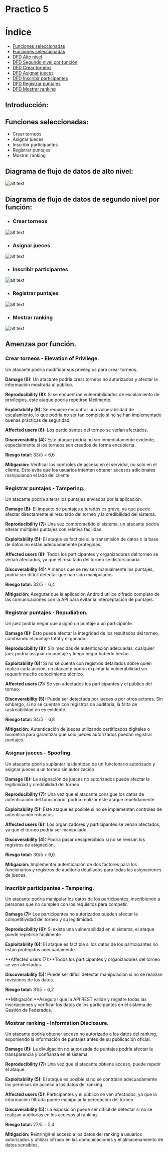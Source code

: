 ﻿# Practico 5
# Índice

- [Funciones seleccionadas](##Introducción:)
- [Funciones seleccionadas](##Funciones-Seleccionadas:)
- [DFD Alto nivel](##Diagrama-de-flujo-de-datos-de-alto-nivel:)
- [DFD Segundo nivel por función](##Diagrama-de-flujo-de-datos-de-segundo-nivel-por-función:)
- [DFD Crear torneos](###Crear-torneos)
- [DFD Asignar jueces](###Asignar-jueces)
- [DFD Inscribir participantes](###Inscribir-participantes)
- [DFD Registrar puntajes](###Registrar-puntajes)
- [DFD Mostrar ranking](###Mostrar-ranking)


## Introducción:


## Funciones seleccionadas:

* Crear torneos
* Asignar jueces
* Inscribir participantes
* Registrar puntajes
* Mostrar ranking

## Diagrama de flujo de datos de alto nivel:

![alt text](images/dfd_alto_nivel.png)


## Diagrama de flujo de datos de segundo nivel por función:

* ### Crear torneos

![alt text](images/crear_torneos.png)

* ### Asignar jueces

![alt text](images/asignar_jueces.png)

* ### Inscribir participantes

![alt text](images/inscribir.png)

* ### Registrar puntajes

![alt text](images/puntaje.png)

* ### Mostrar ranking

![alt text](images/ranking.png)

## Amenzas por función.


### Crear torneos - Elevation of Privilege.

Un atacante podría modificar sus privilegios para crear torneos.

**Damage (9):** Un atacante podría crear torneos no autorizados y afectar la información mostrada al público.

**Reproducibility (8):** Si se encuentran vulnerabilidades de escalamiento de privilegios, este ataque podría repetirse fácilmente.

**Exploitability (6):** Se requiere encontrar una vulnerabilidad de escalamiento, lo que podría no ser tan complejo si no se han implementado buenas prácticas de seguridad.

**Affected users (6):** Los participantes del torneo se verían afectados.

**Discoverability (4):** Este ataque podría no ser inmediatamente evidente, especialmente si los torneos son creados de forma encubierta.

**Riesgo total:** 33/5 = 6,6

**Mitigación:** Verificar los controles de acceso en el servidor, no solo en el cliente. Esto evita que los usuarios intenten obtener accesos adicionales manipulando el lado del cliente.


### Registrar puntajes - Tampering.

Un atacante podría alterar los puntajes enviados por la aplicación.

**Damage (8):** El impacto de puntajes alterados es grave, ya que puede afectar directamente el resultado del torneo y la credibilidad del sistema.

**Reproducibility (7):** Una vez comprometido el sistema, un atacante podría alterar múltiples puntajes con relativa facilidad.

**Exploitability (5):** El ataque es factible si la transmisión de datos o la base de datos no están adecuadamente protegidas.

**Affected users (8):** Todos los participantes y organizadores del torneo se verían afectados, ya que el resultado del torneo se distorsionaría.

**Discoverability (4):** A menos que se revisen manualmente los puntajes, podría ser difícil detectar que han sido manipulados.

**Riesgo total:** 32/5 = 6,4

**Mitigación:** Asegurar que la aplicación Android utilice cifrado completo de las comunicaciones con la API para evitar la interceptación de puntajes.


### Registrar puntajes - Repudiation.

Un juez podría negar que asignó un puntaje a un participante.

**Damage (8):** Esto puede afectar la integridad de los resultados del torneo, cambiando el puntaje total y el ganador.

**Reproducibility (8):** Sin medidas de autenticación adecuadas, cualquier juez podría asignar un puntaje y luego negar haberlo hecho.

**Exploitability (6):** Si no se cuenta con registros detallados sobre quién realizó cada acción, un atacante podría explotar la vulnerabilidad sin requerir mucho conocimiento técnico.

**Affected users (7):** Se ven adectados los participantes y el público del torneo.

**Discoverability (5):** Puede ser detectada por jueces o por otros actores. Sin embargo, si no se cuentan con registros de auditoría, la falta de rastreabilidad no es evidente.

**Riesgo total:** 34/5 = 6,8

**Mitigación:** Autenticación de jueces utilizando certificados digitales o biometría para garantizar que solo jueces autorizados puedan registrar puntajes.

### Asignar jueces - Spoofing.

Un atacante podría suplantar la identidad de un funcionario autorizado y asignar jueces a un torneo sin autorización

**Damage (8):** La asignación de jueces no autorizados puede afectar la legitimidad y credibilidad del torneo.

**Reproducibility (7):** Una vez que el atacante consigue los datos de autenticación del funcionario, podría realizar este ataque repetidamente.

**Exploitability (5):** Este ataque es posible si no se implementan controles de autenticación robustos.

**Affected users (6):** Los organizadores y participantes se verían afectados, ya que el torneo podría ser manipulado.

**Discoverability (4):** Podría pasar desapercibido si no se revisan los registros de asignación.

**Riesgo total:** 30/5 = 6,0

**Mitigación:** Implementar autenticación de dos factores para los funcionarios y registros de auditoría detallados para todas las asignaciones de jueces. 

### Inscribir participantes - Tampering.

Un atacante podría manipular los datos de los participantes, inscribiendo a personas que no cumplen con los requisitos para competir.

**Damage (7):** Los participantes no autorizados pueden afectar la competitividad del torneo y su legitimidad.

**Reproducibility (6):** Si existe una vulnerabilidad en el sistema, el ataque puede repetirse fácilmente

**Exploitability (6):** El ataque es factible si los datos de los participantes no están protegidos adecuadamente.

**Affected users (7):**Todos los participantes y organizadores del torneo se ven afectados.

**Discoverability (5):**  Puede ser difícil detectar manipulación si no se realizan revisiones de los datos.

**Riesgo total:** 31/5 = 6,2

**Mitigación:**Asegurar que la API REST valide y registre todas las inscripciones y verificar los datos de los participantes en el sistema de Gestión de Federados.

### Mostrar ranking - Information Disclosure.

Un atacante podría obtener acceso no autorizado a los datos del ranking, exponiendo la información de puntajes antes de su publicación oficial.

**Damage (6):** La divulgación no autorizada de puntajes podría afectar la transparencia y confianza en el sistema.

**Reproducibility (7):** Una vez que el atacante obtiene acceso, puede repetir el ataque.

**Exploitability (5):** El ataque es posible si no se controlan adecuadamente los permisos de acceso a los datos del ranking.

**Affected users (5):** Participantes y el público se ven afectados, ya que la información filtrada puede manipular la percepción del torneo.

**Discoverability (5):** La exposición puede ser difícil de detectar si no se realizan auditorías en los accesos al ranking.

**Riesgo total:** 27/5 = 5,4

**Mitigación:** Restringir el acceso a los datos del ranking a usuarios autorizados y utilizar cifrado en las comunicaciones y el almacenamiento de datos sensibles. 



